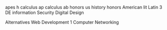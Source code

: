 apes
h calculus 
ap calculus ab
honors us history
honors American lit
Latin 3
DE information Security 
Digital Design

Alternatives
Web Development 1
Computer Networking